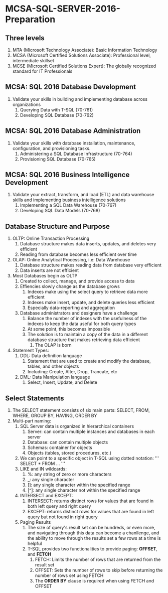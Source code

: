 # MCSA-SQL-SERVER-2016-Preparation

## Three levels
1. MTA (Microsoft Technology Associate): Basic Information Technology
2. MCSA (Microsoft Certified Solutions Associate): Professional level, intermediate skillset
3. MCSE (Microsoft Certified Solutions Expert): The globally recognized standard for IT Professionals

## MCSA: SQL 2016 Database Development
1. Validate your skills in building and implementing database across organizations
    1. Querying Data with T-SQL (70-761)
    2. Developing SQL Database (70-762)

## MCSA: SQL 2016 Database Administration
1. Validate your skills with database installation, maintenance, configuration, and provisioning tasks.
    1. Administering a SQL Database Infrastructure (70-764)
    2. Provisioning SQL Database (70-765)

## MCSA: SQL 2016 Business Intelligence Development
1. Validate your extract, transform, and load (ETL) and data warehouse skills and implementing business intelligence solutions
    1. Implementing a SQL Data Warehouse (70-767)
    2. Developing SQL Data Models (70-768)

## Database Structure and Purpose
1. OLTP: Online Transaction Processing
    1. Database structure makes data inserts, updates, and deletes very efficient
    2. Reading from database becomes less efficient over time
2. OLAP: Online Analytical Processing, i.e: Data Warehouse
    1. Database structure makes reading data from database very efficient
    2. Data inserts are not efficient
3. Most Databases begin as OLTP
    1. Created to collect, manage, and provide access to data
    2. Effiencies slowly change as the database grows
        1. Indexes make using the select query to retrieve data more efficient
        2. Indexes make insert, update, and delete queries less efficient
        3. Especially data-reporting and aggregation
    3. Database administrators and designers have a challenge
        1. Balance the number of indexes with the usefulness of the indexes to keep the data useful for both query types
        2. At some point, this becomes impossible
        3. The solution is to maintain a copy of the data in a different database structure that makes retrieving data efficient
            1. The OLAP is born
4. Statement Types:
    1. DDL: Data definition language
        1. Statement that are used to create and modify the database, tables, and other objects
        2. Including: Create, Alter, Drop, Trancate, etc
    2. DML: Data Manipulation language
        1. Select, Insert, Update, and Delete

## Select Statements
1. The SELECT statement consists of six main parts: SELECT, FROM, WHERE, GROUP BY, HAVING, ORDER BY
2. Multi-part naming:
    1. SQL Server data is organized in hierarchical containers
        1. Server: can contain multiple instances and databases in each server
        2. Database: can contain multiple objects
        3. Schemas: container for objects
        4. Objects (tables, stored procedures, etc.)
    2. We can point to a specific object in T-SQL using dotted notation:
        '''
            SELECT * FROM <server>.<database>.<schema>.<object>
        '''
3. LIKE and IN wildcards:
    1. %: any string of zero or more characters
    2. _: any single character
    3. []: any single character within the specified range
    4. [\^]: any single character not within the specified range
4. INTERSECT and EXCEPT:
    1. INTERSECT: returns distinct rows for values that are found in both left query and right query
    2. EXCEPT: returns distinct rows for values that are found in left query but not found in right query
5. Paging Results
    1. The size of query's result set can be hundreds, or even more, and navigating through this data can become a chanllenge, and the ability to move through the results set a few rows at a time is helpful
    2. T-SQL provides two functionalities to provide paging: **OFFSET**, and **FETCH**
        1. FETCH: Limits the number of rows that are returned from the result set
        2. OFFSET: Sets the number of rows to skip before returning the number of rows set using FETCH
        3. The **ORDER BY** clause is required when using FETCH and OFFSET
